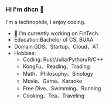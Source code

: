 ### Hi I'm dhcn 👋

I'm a technophile, I enjoy coding.
- 🔭 I’m currently working on FinTech.
- Education:Bachelor of CS, BUAA
- Domain:GDS、Startup、Cloud、AT
- Hobbies:
  - Coding: Rust/Julia/Python/R/C++
  - KongFu、Reading、Trading
  - Math、Philosophy、Sinology
  - Movie、Game、Karaoke
  - Free Dive、Swimming、Running
  - Cooking、Tea、Traveling
<!--
**dhcn/dhcn** is a ✨ _special_ ✨ repository because its `README.md` (this file) appears on your GitHub profile.

Here are some ideas to get you started:

- 🔭 I’m currently working on ...
- 🌱 I’m currently learning ...
- 👯 I’m looking to collaborate on ...
- 🤔 I’m looking for help with ...
- 💬 Ask me about ...
- 📫 How to reach me: ...
- 😄 Pronouns: ...
- ⚡ Fun fact: ...
-->
